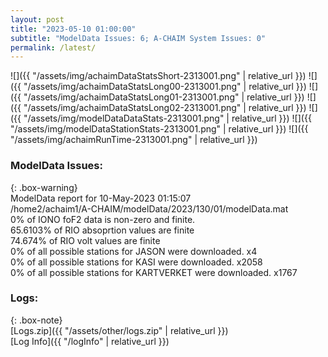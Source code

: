 ```yaml
---
layout: post
title: "2023-05-10 01:00:00"
subtitle: "ModelData Issues: 6; A-CHAIM System Issues: 0"
permalink: /latest/
---
```


![]({{ "/assets/img/achaimDataStatsShort-2313001.png" | relative_url }})
![]({{ "/assets/img/achaimDataStatsLong00-2313001.png" | relative_url }})
![]({{ "/assets/img/achaimDataStatsLong01-2313001.png" | relative_url }})
![]({{ "/assets/img/achaimDataStatsLong02-2313001.png" | relative_url }})
![]({{ "/assets/img/modelDataDataStats-2313001.png" | relative_url }})
![]({{ "/assets/img/modelDataStationStats-2313001.png" | relative_url }})
![]({{ "/assets/img/achaimRunTime-2313001.png" | relative_url }})


### ModelData Issues:  
  
{: .box-warning}  
 ModelData report for 10-May-2023 01:15:07   
 /home2/achaim1/A-CHAIM/modelData/2023/130/01/modelData.mat   
 0% of IONO foF2 data is non-zero and finite.   
 65.6103% of RIO absoprtion values are finite   
 74.674% of RIO volt values are finite   
 0% of all possible stations for JASON were downloaded. x4   
 0% of all possible stations for KASI were downloaded. x2058   
 0% of all possible stations for KARTVERKET were downloaded. x1767   
  


### Logs:  
  
{: .box-note}  
[Logs.zip]({{ "/assets/other/logs.zip" | relative_url }})  
[Log Info]({{ "/logInfo" | relative_url }})  

